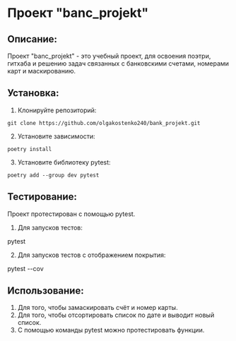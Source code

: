 # Проект "banc_projekt"

## Описание:

Проект "banc_projekt" - это учебный проект, для освоения поэтри, гитхаба и решению задач связанных с банковскими счетами, номерами карт и маскированию.

## Установка:

1. Клонируйте репозиторий:
```
git clone https://github.com/olgakostenko240/bank_projekt.git
```

2. Установите зависимости:
```
poetry install
```

3. Установите библиотеку pytest:
```
poetry add --group dev pytest
```

## Тестирование:

Проект протестирован с помощью pytest.

1. Для запусков тестов:

pytest

2. Для запусков тестов с отображением покрытия:

pytest --cov

## Использование:

1. Для того, чтобы замаскировать счёт и номер карты.
2. Для того, чтобы отсортировать список по дате и выводит новый список.
3. С помощью команды pytest можно протестировать функции.
